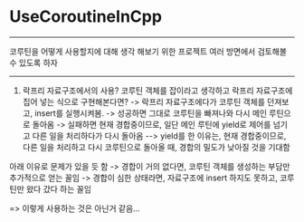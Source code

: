 # UseCoroutineInCpp

---

코루틴을 어떻게 사용할지에 대해 생각 해보기 위한 프로젝트
여러 방면에서 검토해볼 수 있도록 하자

---

1. 락프리 자료구조에서의 사용?
코루틴 객체를 잡이라고 생각하고 락프리 자료구조에 집어 넣는 식으로 구현해본다면?
-> 락프리 자료구조에다가 코루틴 객체를 던져보고, insert를 실행시켜봄.
-> 성공하면 그대로 코루틴을 빠져나와 다시 메인 루틴으로 돌아옴
-> 실패하면 현재 경합중이므로, 일단 메인 루틴에 yield로 제어를 넘기고 다른 일을 처리하다가 다시 돌아옴
--> yield를 한 이유는, 현재 경합중이므로, 다른 일을 처리하고 다시 코루틴으로 돌아올 때, 경합의 밀도가 낮아질 것을 기대함

아래 이유로 문제가 있을 듯 함
-> 경합이 거의 없다면, 코루틴 객체를 생성하는 부담만 추가적으로 얻는 꼴임
-> 경합이 심한 상태라면, 자료구조에 insert 하지도 못하고, 코루틴만 왔다 갔다 하는 꼴임

=> 이렇게 사용하는 것은 아닌거 같음...